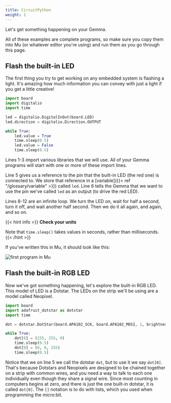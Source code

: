 ```yaml
---
title: CircuitPython
weight: 1
---
```


Let's get something happening on your Gemma.

All of these examples are complete programs, so make sure you copy them into Mu (or whatever editor you're using)
and run them as you go through this page.

## Flash the built-in LED
The first thing you try to get working on any embedded system is flashing a light. It's amazing how much information
you can convey with just a light if you get a little creative!

```python {linenos=table}
import board
import digitalio
import time

led = digitalio.DigitalInOut(board.LED)
led.direction = digitalio.Direction.OUTPUT

while True:
    led.value = True
    time.sleep(0.5)
    led.value = False
    time.sleep(0.5)

```

Lines 1-3 import various libraries that we will use. All of your Gemma programs will start with one or more of these import lines.

Line 5 gives us a reference to the pin that the built-in LED (the red one) is connected to. We store that reference in a [variable]({{< ref "/glossary/variable" >}}) called `led`.
Line 6 tells the Gemma that we want to use the pin we've called `led` as an output (to drive the red LED).

Lines 8-12 are an infinite loop. We turn the LED on, wait for half a second, turn it off, and wait another half second.
Then we do it all again, and again, and so on.

{{< hint info >}}
**Check your units**

Note that `time.sleep()` takes values in seconds, rather than milliseconds.
{{< /hint >}}

If you've written this in Mu, it should look like this:

![first program in Mu](https://cdn-learn.adafruit.com/assets/assets/000/105/704/medium800/circuitpython_WtCP_Mu_blink_example.png?1634763853)

## Flash the built-in RGB LED
Now we've got something happening, let's explore the built-in RGB LED. This model of LED is a Dotstar.
The LEDs on the strip we'll be using are a model called Neopixel.

```python {linenos=table}
import board
import adafruit_dotstar as dotstar
import time

dot = dotstar.DotStar(board.APA102_SCK, board.APA102_MOSI, 1, brightness=0.2)

while True:
    dot[0] = (255, 255, 0)
    time.sleep(0.5)
    dot[0] = (0, 0, 255)
    time.sleep(0.5)
```

Notice that we on line 5 we call the dotstar `dot`, but to use it we say `dot[0]`. That's because
Dotstars and Neopixels are designed to be chained together on a strip with common wires,
and you need a way to talk to each one individually even though they share a signal wire. Since
most counting in computers begins at zero, and there is just the one built-in dotstar, it is
called `dot[0]`. The `[]` notation is to do with lists, which you used when programming the micro:bit.